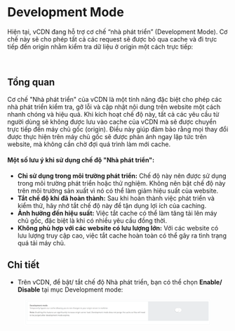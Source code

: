 # Development Mode

Hiện tại, vCDN đang hỗ trợ cơ chế “nhà phát triển” (Development Mode). Cơ chế này sẽ cho phép tất cả các request sẽ được bỏ qua cache và đi trực tiếp đến origin nhằm kiểm tra dữ liệu ở origin một cách trực tiếp:

<figure><img src="../../.gitbook/assets/image (237).png" alt=""><figcaption></figcaption></figure>

## Tổng quan

Cơ chế "Nhà phát triển" của vCDN là một tính năng đặc biệt cho phép các nhà phát triển kiểm tra, gỡ lỗi và cập nhật nội dung trên website một cách nhanh chóng và hiệu quả. Khi kích hoạt chế độ này, tất cả các yêu cầu từ người dùng sẽ không được lưu vào cache của vCDN mà sẽ được chuyển trực tiếp đến máy chủ gốc (origin). Điều này giúp đảm bảo rằng mọi thay đổi được thực hiện trên máy chủ gốc sẽ được phản ánh ngay lập tức trên website, mà không cần chờ đợi quá trình làm mới cache.

#### Một số lưu ý khi sử dụng chế độ "Nhà phát triển":

* **Chỉ sử dụng trong môi trường phát triển:** Chế độ này nên được sử dụng trong môi trường phát triển hoặc thử nghiệm. Không nên bật chế độ này trên môi trường sản xuất vì nó có thể làm giảm hiệu suất của website.
* **Tắt chế độ khi đã hoàn thành:** Sau khi hoàn thành việc phát triển và kiểm thử, hãy nhớ tắt chế độ này để tận dụng lợi ích của caching.
* **Ảnh hưởng đến hiệu suất:** Việc tắt cache có thể làm tăng tải lên máy chủ gốc, đặc biệt là khi có nhiều yêu cầu đồng thời.
* **Không phù hợp với các website có lưu lượng lớn:** Với các website có lưu lượng truy cập cao, việc tắt cache hoàn toàn có thể gây ra tình trạng quá tải máy chủ.

## Chi tiết

* Trên vCDN, để bật/ tắt chế độ Nhà phát triển, bạn có thể chọn **Enable/ Disable** tại mục Development mode:

<figure><img src="../../.gitbook/assets/image (8).png" alt=""><figcaption></figcaption></figure>
